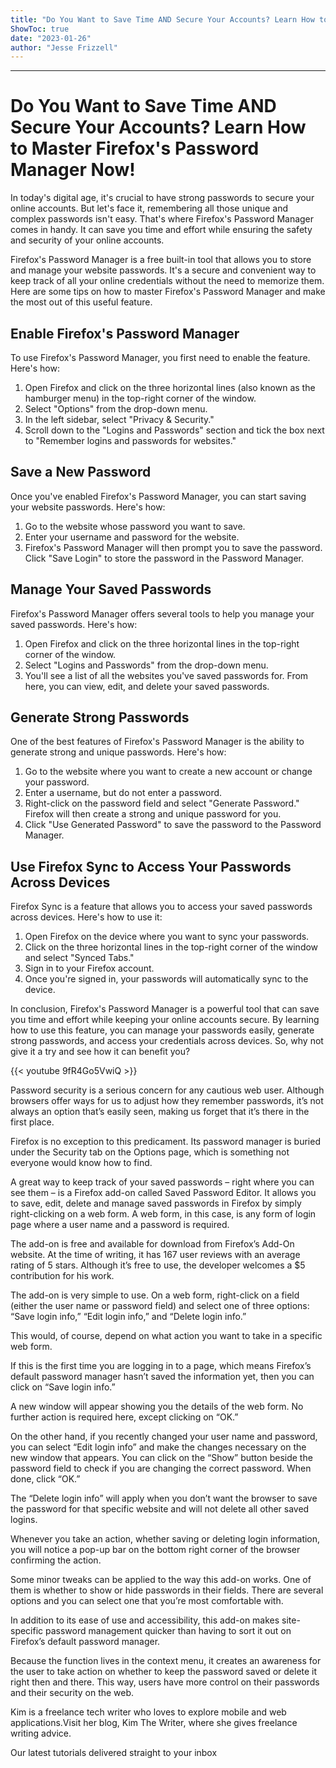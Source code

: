 ```yaml
---
title: "Do You Want to Save Time AND Secure Your Accounts? Learn How to Master Firefox's Password Manager Now!"
ShowToc: true 
date: "2023-01-26"
author: "Jesse Frizzell"
---
```

*****
# Do You Want to Save Time AND Secure Your Accounts? Learn How to Master Firefox's Password Manager Now!

In today's digital age, it's crucial to have strong passwords to secure your online accounts. But let's face it, remembering all those unique and complex passwords isn't easy. That's where Firefox's Password Manager comes in handy. It can save you time and effort while ensuring the safety and security of your online accounts.

Firefox's Password Manager is a free built-in tool that allows you to store and manage your website passwords. It's a secure and convenient way to keep track of all your online credentials without the need to memorize them. Here are some tips on how to master Firefox's Password Manager and make the most out of this useful feature.

## Enable Firefox's Password Manager

To use Firefox's Password Manager, you first need to enable the feature. Here's how:

1. Open Firefox and click on the three horizontal lines (also known as the hamburger menu) in the top-right corner of the window.
2. Select "Options" from the drop-down menu.
3. In the left sidebar, select "Privacy & Security."
4. Scroll down to the "Logins and Passwords" section and tick the box next to "Remember logins and passwords for websites."

## Save a New Password

Once you've enabled Firefox's Password Manager, you can start saving your website passwords. Here's how:

1. Go to the website whose password you want to save.
2. Enter your username and password for the website.
3. Firefox's Password Manager will then prompt you to save the password. Click "Save Login" to store the password in the Password Manager.

## Manage Your Saved Passwords

Firefox's Password Manager offers several tools to help you manage your saved passwords. Here's how:

1. Open Firefox and click on the three horizontal lines in the top-right corner of the window.
2. Select "Logins and Passwords" from the drop-down menu.
3. You'll see a list of all the websites you've saved passwords for. From here, you can view, edit, and delete your saved passwords.

## Generate Strong Passwords

One of the best features of Firefox's Password Manager is the ability to generate strong and unique passwords. Here's how:

1. Go to the website where you want to create a new account or change your password.
2. Enter a username, but do not enter a password.
3. Right-click on the password field and select "Generate Password." Firefox will then create a strong and unique password for you.
4. Click "Use Generated Password" to save the password to the Password Manager.

## Use Firefox Sync to Access Your Passwords Across Devices

Firefox Sync is a feature that allows you to access your saved passwords across devices. Here's how to use it:

1. Open Firefox on the device where you want to sync your passwords.
2. Click on the three horizontal lines in the top-right corner of the window and select "Synced Tabs."
3. Sign in to your Firefox account.
4. Once you're signed in, your passwords will automatically sync to the device.

In conclusion, Firefox's Password Manager is a powerful tool that can save you time and effort while keeping your online accounts secure. By learning how to use this feature, you can manage your passwords easily, generate strong passwords, and access your credentials across devices. So, why not give it a try and see how it can benefit you?

{{< youtube 9fR4Go5VwiQ >}} 



Password security is a serious concern for any cautious web user. Although browsers offer ways for us to adjust how they remember passwords, it’s not always an option that’s easily seen, making us forget that it’s there in the first place.
 
Firefox is no exception to this predicament. Its password manager is buried under the Security tab on the Options page, which is something not everyone would know how to find.
 
A great way to keep track of your saved passwords – right where you can see them – is a Firefox add-on called Saved Password Editor. It allows you to save, edit, delete and manage saved passwords in Firefox by simply right-clicking on a web form. A web form, in this case, is any form of login page where a user name and a password is required.
 
The add-on is free and available for download from Firefox’s Add-On website. At the time of writing, it has 167 user reviews with an average rating of 5 stars. Although it’s free to use, the developer welcomes a $5 contribution for his work.
 
The add-on is very simple to use. On a web form, right-click on a field (either the user name or password field) and select one of three options: “Save login info,” “Edit login info,” and “Delete login info.”
 

 
This would, of course, depend on what action you want to take in a specific web form.
 
If this is the first time you are logging in to a page, which means Firefox’s default password manager hasn’t saved the information yet, then you can click on “Save login info.”
 
A new window will appear showing you the details of the web form. No further action is required here, except clicking on “OK.”
 
On the other hand, if you recently changed your user name and password, you can select “Edit login info” and make the changes necessary on the new window that appears. You can click on the “Show” button beside the password field to check if you are changing the correct password. When done, click “OK.”
 
The “Delete login info” will apply when you don’t want the browser to save the password for that specific website and will not delete all other saved logins.
 
Whenever you take an action, whether saving or deleting login information, you will notice a pop-up bar on the bottom right corner of the browser confirming the action.
 
Some minor tweaks can be applied to the way this add-on works. One of them is whether to show or hide passwords in their fields. There are several options and you can select one that you’re most comfortable with.
 
In addition to its ease of use and accessibility, this add-on makes site-specific password management quicker than having to sort it out on Firefox’s default password manager.
 
Because the function lives in the context menu, it creates an awareness for the user to take action on whether to keep the password saved or delete it right then and there. This way, users have more control on their passwords and their security on the web.
 
Kim is a freelance tech writer who loves to explore mobile and web applications.Visit her blog, Kim The Writer, where she gives freelance writing advice.
 
Our latest tutorials delivered straight to your inbox




